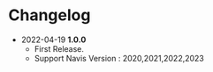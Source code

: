 # Changelog
- 2022-04-19 **1.0.0**
  - First Release.
  - Support Navis Version : 2020,2021,2022,2023

